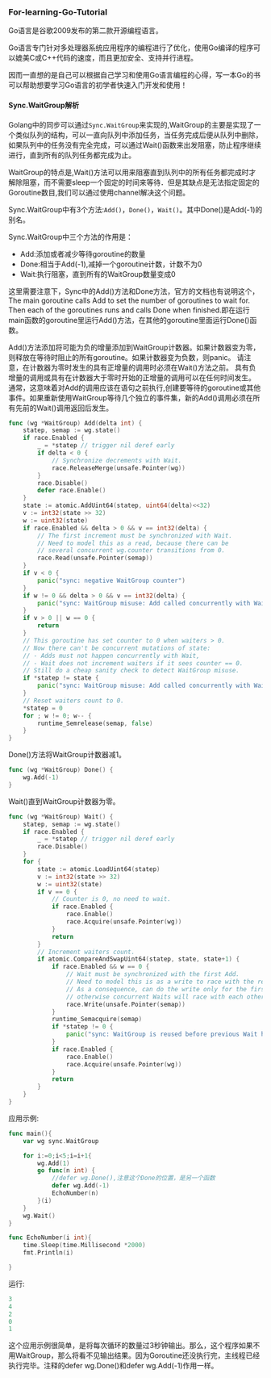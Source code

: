 ### For-learning-Go-Tutorial

Go语言是谷歌2009发布的第二款开源编程语言。

Go语言专门针对多处理器系统应用程序的编程进行了优化，使用Go编译的程序可以媲美C或C++代码的速度，而且更加安全、支持并行进程。

因而一直想的是自己可以根据自己学习和使用Go语言编程的心得，写一本Go的书可以帮助想要学习Go语言的初学者快速入门开发和使用！

#### Sync.WaitGroup解析

Golang中的同步可以通过`Sync.WaitGroup`来实现的,WaitGroup的主要是实现了一个类似队列的结构，可以一直向队列中添加任务，当任务完成后便从队列中删除，如果队列中的任务没有完全完成，可以通过Wait()函数来出发阻塞，防止程序继续进行，直到所有的队列任务都完成为止。

WaitGroup的特点是,Wait()方法可以用来阻塞直到队列中的所有任务都完成时才解除阻塞，而不需要sleep一个固定的时间来等待．但是其缺点是无法指定固定的Goroutine数目,我们可以通过使用channel解决这个问题。

Sync.WaitGroup中有3个方法:`Add()`，`Done()`，`Wait()`。其中Done()是Add(-1)的别名。

Sync.WaitGroup中三个方法的作用是：

* Add:添加或者减少等待goroutine的数量
* Done:相当于Add(-1),减掉一个goroutine计数，计数不为0
* Wait:执行阻塞，直到所有的WaitGroup数量变成0

这里需要注意下，Sync中的Add()方法和Done方法，官方的文档也有说明这个，The main goroutine calls Add to set the number of goroutines to wait for. Then each of the goroutines runs and calls Done when finished.即在运行main函数的goroutine里运行Add()方法，在其他的goroutine里面运行Done()函数。

Add()方法添加将可能为负的增量添加到WaitGroup计数器。如果计数器变为零，则释放在等待时阻止的所有goroutine。如果计数器变为负数，则panic。
请注意，在计数器为零时发生的具有正增量的调用时必须在Wait()方法之前。 具有负增量的调用或具有在计数器大于零时开始的正增量的调用可以在任何时间发生。
通常，这意味着对Add的调用应该在语句之前执行,创建要等待的goroutine或其他事件。如果重新使用WaitGroup等待几个独立的事件集，新的Add()调用必须在所有先前的Wait()调用返回后发生。
```go
func (wg *WaitGroup) Add(delta int) {
	statep, semap := wg.state()
	if race.Enabled {
		_ = *statep // trigger nil deref early
		if delta < 0 {
			// Synchronize decrements with Wait.
			race.ReleaseMerge(unsafe.Pointer(wg))
		}
		race.Disable()
		defer race.Enable()
	}
	state := atomic.AddUint64(statep, uint64(delta)<<32)
	v := int32(state >> 32)
	w := uint32(state)
	if race.Enabled && delta > 0 && v == int32(delta) {
		// The first increment must be synchronized with Wait.
		// Need to model this as a read, because there can be
		// several concurrent wg.counter transitions from 0.
		race.Read(unsafe.Pointer(semap))
	}
	if v < 0 {
		panic("sync: negative WaitGroup counter")
	}
	if w != 0 && delta > 0 && v == int32(delta) {
		panic("sync: WaitGroup misuse: Add called concurrently with Wait")
	}
	if v > 0 || w == 0 {
		return
	}
	// This goroutine has set counter to 0 when waiters > 0.
	// Now there can't be concurrent mutations of state:
	// - Adds must not happen concurrently with Wait,
	// - Wait does not increment waiters if it sees counter == 0.
	// Still do a cheap sanity check to detect WaitGroup misuse.
	if *statep != state {
		panic("sync: WaitGroup misuse: Add called concurrently with Wait")
	}
	// Reset waiters count to 0.
	*statep = 0
	for ; w != 0; w-- {
		runtime_Semrelease(semap, false)
	}
}
```

Done()方法将WaitGroup计数器减1。
```go
func (wg *WaitGroup) Done() {
	wg.Add(-1)
}
```

 Wait()直到WaitGroup计数器为零。
```go
func (wg *WaitGroup) Wait() {
	statep, semap := wg.state()
	if race.Enabled {
		_ = *statep // trigger nil deref early
		race.Disable()
	}
	for {
		state := atomic.LoadUint64(statep)
		v := int32(state >> 32)
		w := uint32(state)
		if v == 0 {
			// Counter is 0, no need to wait.
			if race.Enabled {
				race.Enable()
				race.Acquire(unsafe.Pointer(wg))
			}
			return
		}
		// Increment waiters count.
		if atomic.CompareAndSwapUint64(statep, state, state+1) {
			if race.Enabled && w == 0 {
				// Wait must be synchronized with the first Add.
				// Need to model this is as a write to race with the read in Add.
				// As a consequence, can do the write only for the first waiter,
				// otherwise concurrent Waits will race with each other.
				race.Write(unsafe.Pointer(semap))
			}
			runtime_Semacquire(semap)
			if *statep != 0 {
				panic("sync: WaitGroup is reused before previous Wait has returned")
			}
			if race.Enabled {
				race.Enable()
				race.Acquire(unsafe.Pointer(wg))
			}
			return
		}
	}
}
```
应用示例:
```go
func main(){
	var wg sync.WaitGroup

	for i:=0;i<5;i=i+1{
		wg.Add(1)
		go func(n int) {
			//defer wg.Done(),注意这个Done的位置，是另一个函数
			defer wg.Add(-1)
			EchoNumber(n)
		}(i)
	}
	wg.Wait()
}

func EchoNumber(i int){
	time.Sleep(time.Millisecond *2000)
	fmt.Println(i)

}
```
运行:
```go
3
4
2
0
1
```
这个应用示例很简单，是将每次循环的数量过3秒钟输出。那么，这个程序如果不用WaitGroup，那么将看不见输出结果。因为Goroutine还没执行完，主线程已经执行完毕。注释的defer wg.Done()和defer wg.Add(-1)作用一样。
